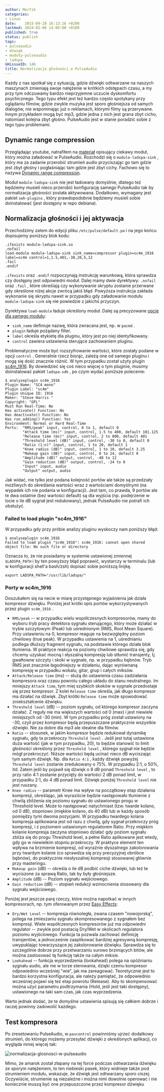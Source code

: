 ```yaml
---
author: Morfik
categories:
- Linux
date:    2015-09-28 16:13:16 +0200
lastmod: 2024-02-06 14:00:00 +0100
published: true
status: publish
tags:
- pulseaudio
- dźwięk
- moduły-pulseaudio
- ladspa
GHissueID: 146
title: Normalizacja głośności w PulseAudio
---
```


Każdy z nas spotkał się z sytuacją, gdzie dźwięki odtwarzane na naszych maszynach zmieniają swoje
natężenie w krótkich odstępach czasu, a my przy tym odczuwamy bardzo nieprzyjemne uczucie
dyskomfortu psychicznego. Tego typu efekt jest też bardzo często spotykany przy oglądaniu filmów,
gdzie zwykle muzyka jest sporo głośniejsza od samych dialogów, nie wspominając już o reklamach,
którymi filmy są przerywane. Innym przykładem mogą być mp3, gdzie jedna z nich jest grana zbyt
cicho, natomiast kolejna zbyt głośno. PulseAudio jest w stanie poradzić sobie z tego typu
problemami.

<!--more-->
## Dynamic range compression

Przeglądając youtube, natrafiłem na [materiał][1] opisujący ciekawy moduł, który można załadować w
PulseAudio. Rozchodzi się o `module-ladspa-sink` , który ma za zadanie przerobić strumień audio
przyciszając go tam gdzie jest zbyt głośny i pogłaśniając tam gdzie jest zbyt cichy. Fachowo się to
nazywa [Dynamic range compression][2].

Moduł `module-ladspa-sink` nie jest ładowany domyślnie, dlatego też będziemy musieli nieco przerobić
konfigurację samego PulseAudio tak by normalizacja głośności została aktywowana. Dodatkowo, wymagany
jest pakiet `swh-plugins` , który prawdopodobnie będziemy musieli sobie doinstalować (jest dostępny
w repo debiana).

## Normalizacja głośności i jej aktywacja

Przechodzimy zatem do edycji pliku `/etc/pulse/default.pa` i na jego końcu dopisujemy poniższy blok
kodu:

    .ifexists module-ladspa-sink.so
    .nofail
    load-module module-ladspa-sink sink_name=compressor plugin=sc4m_1916 label=sc4m control=1,1.5,401,-30,20,5,12
    .fail
    .endif

`.ifexists` oraz `.endif` rozpoczynają instrukcję warunkową, która sprawdza czy dostępny jest
odpowiedni moduł. Dalej mamy dwie dyrektywy: `.nofail` oraz `.fail` , które określają czy
wykonywanie skryptu zostanie przerwane gdy określone niżej akcje zwrócą jakiś błąd. Powyższa
instrukcja zakłada wykonanie się skryptu nawet w przypadku gdy załadowanie modułu
`module-ladspa-sink` się nie powiedzie z jakichś przyczyn.

Dyrektywa `load-module` ładuje określony moduł. Dalej są precyzowane [opcje dla samego modułu][3]:

  - `sink_name` definiuje nazwę, która zwracana jest, np. w `pacmd` .
  - `plugin` ładuje pożądany filter.
  - `label` określa etykietę dla pluginu, który jest po niej identyfikowany.
  - `control` zawiera ustawienia sterujące zachowaniem pluginu.

Problematyczne może być rozszyfrowanie wartości, które zostały podane w opcji `control` . Generalnie
rzecz biorąc, zależą one od samego pluginu i mogą się dość znacznie różnić. W tym przypadku został
użyty plugin [sc4m_1916][4]. By dowiedzieć się coś nieco więcej o tym pluginie, musimy doinstalować
pakiet `ladspa-sdk` , po czym wydać poniższe polecenie:

    $ analyseplugin sc4m_1916
    Plugin Name: "SC4 mono"
    Plugin Label: "sc4m"
    Plugin Unique ID: 1916
    Maker: "Steve Harris "
    Copyright: "GPL"
    Must Run Real-Time: No
    Has activate() Function: No
    Has deactivate() Function: No
    Has run_adding() Function: Yes
    Environment: Normal or Hard Real-Time
    Ports:  "RMS/peak" input, control, 0 to 1, default 0
            "Attack time (ms)" input, control, 1.5 to 400, default 101.125
            "Release time (ms)" input, control, 2 to 800, default 401
            "Threshold level (dB)" input, control, -30 to 0, default 0
            "Ratio (1:n)" input, control, 1 to 20, default 1
            "Knee radius (dB)" input, control, 1 to 10, default 3.25
            "Makeup gain (dB)" input, control, 0 to 24, default 0
            "Amplitude (dB)" output, control, -40 to 12
            "Gain reduction (dB)" output, control, -24 to 0
            "Input" input, audio
            "Output" output, audio

Jak widać, nie tylko jest podana kolejność portów ale także są przedziały możliwych do określania
wartości wraz z wartościami domyślnymi (na wypadek ich nie podania w konfiguracji). Jest tam, co
prawda, 9 portów ale te dwa ostatnie (bez wartości default) są dla wyjścia (np. podejrzenie w locie
o ile dB sygnał jest redukowany), jednak PulseAudio nie potrafi ich obsłużyć.

### Failed to load plugin "sc4m_1916"

W przypadku gdy przy próbie analizy pluginu wyskoczy nam poniższy błąd:

    $ analyseplugin sc4m_1916
    Failed to load plugin "sc4m_1916": sc4m_1916: cannot open shared object file: No such file or directory

Oznacza to, że nie posiadamy w systemie ustawionej zmiennej `$LADSPA_PATH` i by ten powyższy błąd
poprawić, wystarczy w terminalu (lub w konfiguracji shell'a bash/zsh) dopisać sobie poniższą
linijkę.

    export LADSPA_PATH="/usr/lib/ladspa/"

### Porty w sc4m_1916

Doszukałem się na necie w miarę przystępnego wyjaśnienia jak działa kompresor dźwięku. Poniżej jest
krótki opis portów wykorzystywanych przez plugin `sc4m_1916` .

  - `RMS/peak` -- w przypadku wielu współczesnych kompresorów, mamy do wyboru tryb pracy detektora
      sygnału sterującego, który może działać w trybie szczytowym (Peak) lub uśrednionym (RMS, Root
      Mean Square). Przy ustawieniu na 0, kompresor reaguje na bezwzględny poziom chwilowy (true
      peak). W przypadku ustawienia na 1, uśrednianiu podlega dłuższy fragment sygnału, na podstawie
      którego działa blok tłumienia. W praktyce reakcja na poziomy chwilowe sprawdza się, gdy chcemy
      uzyskać mocną i słyszalną kompresję lub stłumić transjenty, tj. gwałtowne szczyty i skoki w
      sygnale, np. w przypadku bębnów. Tryb RMS jest znacznie łagodniejszy w działaniu, dając
      wyrównaną kompresję w przypadku wokalu, gitar, grup i całych miksów.
  - `Attack/Release time` (ms) -- służą do ustawienia czasu zadziałania kompresora oraz czasu
      powrotu całego układu do stanu neutralnego. Im mniejszy `Attack time`, tym miej szybkich
      skoków w sygnale przedostaje się przez kompresor. Z kolei `Release time` określa, jak długo
      kompresor ma działać na dźwięk. Zbyt krótki `Release time` może spowodować zniekształcenie
      dźwięku.
  - `Threshold level` (dB) -- poziom sygnału, od którego kompresor zaczyna działać. Z reguły nie ma
      większych wartości od 0 (max) i jest niewiele mniejszych od -30 (min). W tym przypadku próg
      został ustawiony na -30, czyli przez kompresor będą przepuszczane praktycznie wszystkie
      dźwięki. Nie za dobre dla mp3 ale idealne dla filmów.
  - `Ratio` -- stosunek, w jakim kompresor będzie redukował dynamikę sygnału, gdy ta przekroczy
      `Threshold level` . Jeśli jest tutaj ustawiona duża wartość (jak w tym przypadku, 20), to
      będzie stanowić to limit głośności określony przez `Threshold level` , którego sygnał nie
      będzie mógł przekroczyć. Niższe wartości będą ucinać nieco dB wyciszając tym samym dźwięk. Np.
      dla `Ratio 4:1` , każdy dźwięk powyżej `Threshold level` zostanie zredukowany o 75%. W
      przypadku 2:1, o 50%, itd. Zatem jeśli by pojawił się dźwięk o 8 dB ponad `Threshold level` ,
      to przy ratio 4:1 zostanie przycięty do wartości 2 dB ponad limit, w przypadku 2:1, do 4 dB
      ponad limit. Dźwięk poniżej `Threshold level` nie jest ruszany.
  - `Knee radius` -- parametr Knee ma wpływ na początkowy etap działania kompresji, określając, jak
      wyraziście będzie następowało tłumienie z chwilą zbliżenia się poziomu sygnału do ustawionego
      progu w Threshold level. Może to następować natychmiast (tzw. twarde kolano, od 0 dB),
      stopniowo (miękkie kolano, do 40 dB) lub w każdy sposób pomiędzy tymi dwoma pozycjami. W
      przypadku twardego kolana kompresja aplikowana jest od razu z chwilą, gdy sygnał przekroczy
      próg kompresji, i z poziomem ustawionym regulatorem Ratio. Przy miękkim kolanie kompresja
      zaczyna stopniowo działać gdy poziom sygnału zbliża się do progu Threshold level, a pełne
      Ratio aplikowane jest wtedy, gdy go w niewielkim stopniu przekroczy. W praktyce element ten
      wpływa na brzmienie kompresji, od wyraźnie słyszalnego zakolorowania przy twardym kolanie (co
      sprawdza się przy precyzyjnej obróbce bębnów), do praktycznie niesłyszalnej kompresji
      stosowanej głównie przy masteringu.
  - `Makeup gain` (dB) -- określa o ile dB podbić ciche dźwięki, lub też te wyciszone za sprawą
    Ratio, tak by były głośniejsze.
  - `Amplitude` (dB) -- Poziom sygnału wejściowego.
  - `Gain reduction` (dB) -- stopień redukcji wzmocnienia stosowany dla sygnału wejściowego.

Poniżej jest jeszcze parę rzeczy, które można napotkać w innych kompresorach, np. tym oferowanym
przez [Easy Effects][7]:

  - `Dry/Wet Level` -- kompresja równoległa, zwana czasem "nowojorską", polega na zmieszaniu
      sygnału skompresowanego z sygnałem bez kompresji. Wiele współczesnych kompresorów już ma
      odpowiedni regulator -- zwykle pod postacią Dry/Wet w okolicach regulatora poziomu
      wyjściowego. Funkcja ta pozwala zachować definicję transjentów, a jednocześnie zaaplikować
      bardziej agresywną kompresję, uwypuklając towarzyszące jej zakolorowanie dźwięku. Sprawdza
      się to szczególnie dobrze przy przetwarzaniu surowo brzmiących bitów, ale można zastosować tę
      funkcję także na całym miksie.
  - `Lookahead` -- funkcja wyprzedzenia (lookahead) polega na opóźnianiu sygnału audio, ale nie w
      torze sterowania, dzięki czemu kompresor odpowiednio wcześniej "wie", jak ma zareagować.
      Teoretycznie jest to bardzo korzystna konfiguracja, ale należy pamiętać, że odpowiednio
      wcześniej pojawi się też etap powrotu (Release). Aby to skompensować można użyć parametru
      podtrzymania (Hold, jeśli jest taki dostępny), ustawionego na taki sam czas, jak czas
      wyprzedzenia.

Warto jednak dodać, że te domyślne ustawienia spisują się całkiem dobrze i raczej powinny zadowolić
każdego.

## Test kompresora

Po zresetowaniu PulseAudio, w `pavcontrol` powinniśmy ujrzeć dodatkowy strumień, do którego możemy
przesyłać dźwięki z określonych aplikacji, co wygląda mniej więcej tak:

![normalizacja-glosnosci-w-pulseaudio](/img/2015/09/1.normalizacja-glosnosci-w-pulseaudio.png#big)

Mimo, że amarok został złapany na tej force podczas odtwarzania dźwięku ze sporym natężeniem, to ten
niebieski pasek, który widnieje także pod strumieniem modułu, wskazuje, że dźwięk jest odtwarzany
sporo ciszej. Oczywiście, strumienie są niezależne i można nimi dowolnie operować i nie koniecznie
muszą być one przepuszczone przez kompresor dźwięku


[1]: https://www.youtube.com/watch?v=NXE-kSrhk_w
[2]: https://en.wikipedia.org/wiki/Dynamic_range_compression
[3]: https://www.freedesktop.org/wiki/Software/PulseAudio/Documentation/User/Modules/
[4]: http://plugin.org.uk/ladspa-swh/docs/ladspa-swh.html#tth_sEc2.92
[5]: http://www.studiomastering.net/mastering05.html
[7]: https://github.com/wwmm/easyeffects
